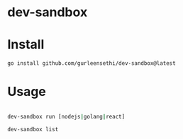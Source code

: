 # dev-sandbox

# Install

```bash
go install github.com/gurleensethi/dev-sandbox@latest
```

# Usage

```bash

dev-sandbox run [nodejs|golang|react]

dev-sandbox list

```
